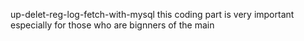  up-delet-reg-log-fetch-with-mysql  this coding part is very important especially for those who are bignners of the  main  

